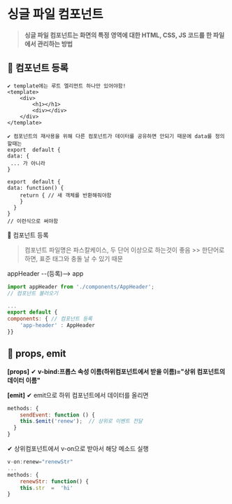   # 싱글 파일 컴포넌트
> **싱글 파일 컴포넌트는 화면의 특정 영역에 대한 HTML, CSS, JS 코드를 한 파일에서 관리하는 방법**
  
   ##  :closed_book: 컴포넌트 등록
```
✔ template에는 루트 엘리먼트 하나만 있어야함!
<template>
	<div>
		<h1></h1>
		<div></div>
	</div>
</template>
```

``` 
✔ 컴포넌트의 재사용을 위해 다른 컴포넌트가 데이터를 공유하면 안되기 때문에 data를 정의할때는
export  default {
data: {
 ... 가 아니라
}

export  default {
data: function() {
	return { // 새 객체를 반환해줘야함
	}
  }
}
// 이런식으로 써야함
```

📄 컴포넌트 등록
> 컴포넌트 파일명은 파스칼케이스, 두 단어 이상으로 하는것이 좋음
	>> 한단어로 하면, 표준 태그와 충돌 날 수 있기 때문

appHeader --(등록)--> app
```js
import appHeader from './components/AppHeader';
// 컴포넌트 불러오기

...
export default {
components: { // 컴포넌트 등록
	'app-header' : AppHeader
}}
```

## :ledger:  props, emit

**[props]**
✔  **v-bind:프롭스 속성 이름(하위컴포넌트에서 받을 이름)="상위 컴포넌트의 데이터 이름"**

**[emit]**
✔  emit으로 하위 컴포넌트에서 데이터를 올리면
```js
methods: {
	sendEvent: function () {
	this.$emit('renew');  // 상위로 이벤트 전달
  }
}
```

✔ 상위컴포넌트에서 v-on으로 받아서 해당 메소드 실행
```js
v-on:renew="renewStr"
...
methods: {
	renewStr: function() {
	this.str  =  'hi'
}
```